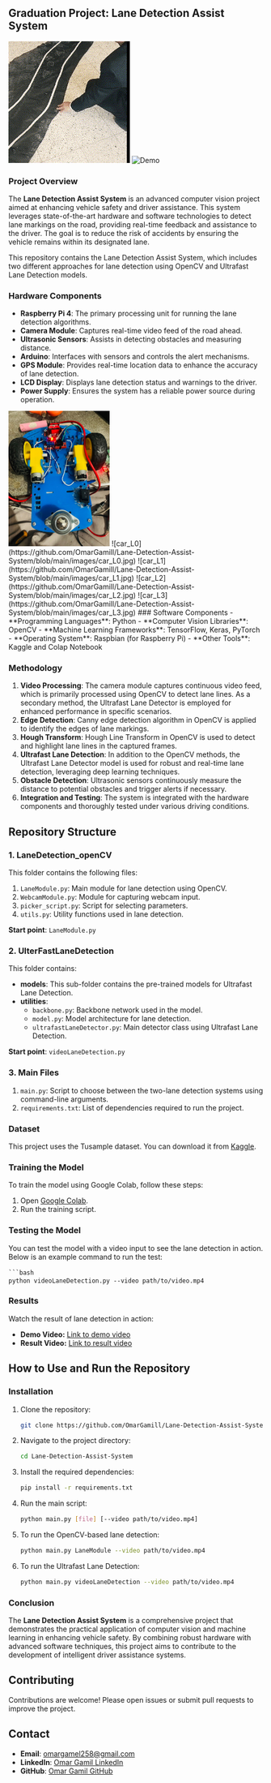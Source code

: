 ## Graduation Project: Lane Detection Assist System

![Lane Detection Example](https://github.com/OmarGamill/Lane-Detection-Assist-System/blob/main/car_fully_system.gif)
![Demo](https://github.com/OmarGamill/Lane-Detection-Assist-System/blob/main/Demo.gif)

### Project Overview
The **Lane Detection Assist System** is an advanced computer vision project aimed at enhancing vehicle safety and driver assistance. This system leverages state-of-the-art hardware and software technologies to detect lane markings on the road, providing real-time feedback and assistance to the driver. The goal is to reduce the risk of accidents by ensuring the vehicle remains within its designated lane.

This repository contains the Lane Detection Assist System, which includes two different approaches for lane detection using OpenCV and Ultrafast Lane Detection models.

### Hardware Components
- **Raspberry Pi 4**: The primary processing unit for running the lane detection algorithms.
- **Camera Module**: Captures real-time video feed of the road ahead.
- **Ultrasonic Sensors**: Assists in detecting obstacles and measuring distance.
- **Arduino**: Interfaces with sensors and controls the alert mechanisms.
- **GPS Module**: Provides real-time location data to enhance the accuracy of lane detection.
- **LCD Display**: Displays lane detection status and warnings to the driver.
- **Power Supply**: Ensures the system has a reliable power source during operation.
<img src="https://github.com/OmarGamill/Lane-Detection-Assist-System/blob/main/images/car_L0.jpg" alt="Lane Detection Example" width="200"/>
![car_L0](https://github.com/OmarGamill/Lane-Detection-Assist-System/blob/main/images/car_L0.jpg)
![car_L1](https://github.com/OmarGamill/Lane-Detection-Assist-System/blob/main/images/car_L1.jpg)
![car_L2](https://github.com/OmarGamill/Lane-Detection-Assist-System/blob/main/images/car_L2.jpg)
![car_L3](https://github.com/OmarGamill/Lane-Detection-Assist-System/blob/main/images/car_L3.jpg)
### Software Components
- **Programming Languages**: Python
- **Computer Vision Libraries**: OpenCV
- **Machine Learning Frameworks**: TensorFlow, Keras, PyTorch
- **Operating System**: Raspbian (for Raspberry Pi)
- **Other Tools**: Kaggle and Colap Notebook

### Methodology
1. **Video Processing**: The camera module captures continuous video feed, which is primarily processed using OpenCV to detect lane lines. As a secondary method, the Ultrafast Lane Detector is employed for enhanced performance in specific scenarios.
2. **Edge Detection**: Canny edge detection algorithm in OpenCV is applied to identify the edges of lane markings.
3. **Hough Transform**: Hough Line Transform in OpenCV is used to detect and highlight lane lines in the captured frames.
4. **Ultrafast Lane Detection**: In addition to the OpenCV methods, the Ultrafast Lane Detector model is used for robust and real-time lane detection, leveraging deep learning techniques.
5. **Obstacle Detection**: Ultrasonic sensors continuously measure the distance to potential obstacles and trigger alerts if necessary.
6. **Integration and Testing**: The system is integrated with the hardware components and thoroughly tested under various driving conditions.

## Repository Structure

### 1. LaneDetection_openCV

This folder contains the following files:

1. `LaneModule.py`: Main module for lane detection using OpenCV.
2. `WebcamModule.py`: Module for capturing webcam input.
3. `picker_script.py`: Script for selecting parameters.
4. `utils.py`: Utility functions used in lane detection.

**Start point**: `LaneModule.py`

### 2. UlterFastLaneDetection

This folder contains:

- **models**: This sub-folder contains the pre-trained models for Ultrafast Lane Detection.
- **utilities**:
  - `backbone.py`: Backbone network used in the model.
  - `model.py`: Model architecture for lane detection.
  - `ultrafastLaneDetector.py`: Main detector class using Ultrafast Lane Detection.

**Start point**: `videoLaneDetection.py`

### 3. Main Files

1. `main.py`: Script to choose between the two-lane detection systems using command-line arguments.
2. `requirements.txt`: List of dependencies required to run the project.

### Dataset

This project uses the Tusample dataset. You can download it from [Kaggle](https://www.kaggle.com/datasets/manideep1108/tusimple).

### Training the Model

To train the model using Google Colab, follow these steps:

1. Open [Google Colab](https://colab.research.google.com/drive/1FACfF5yCfwlddUy5ZHfInZ4Wqf5xgkkF?usp=sharing).
2. Run the training script.

### Testing the Model

You can test the model with a video input to see the lane detection in action. Below is an example command to run the test:

    ```bash
    python videoLaneDetection.py --video path/to/video.mp4

### Results

Watch the result of lane detection in action:

- **Demo Video:** [Link to demo video](https://drive.google.com/file/d/1nqunV3IaRufQ2DzsFlCOwpjJOagzz_Gl/view?usp=sharing)
- **Result Video:** [Link to result video](https://drive.google.com/file/d/192FndntNAXjbCHP1dH7iQlgtS830WMG7/view?usp=sharing)

## How to Use and Run the Repository

### Installation

1. Clone the repository:
   ```bash
   git clone https://github.com/OmarGamill/Lane-Detection-Assist-System.git

2. Navigate to the project directory:
    ```bash
    cd Lane-Detection-Assist-System
    
3. Install the required dependencies:
   ```bash
   pip install -r requirements.txt

4. Run the main script:
   ```bash
   python main.py [file] [--video path/to/video.mp4]
   
5. To run the OpenCV-based lane detection:
   ```bash
   python main.py LaneModule --video path/to/video.mp4
   
6. To run the Ultrafast Lane Detection:
   ```bash
   python main.py videoLaneDetection --video path/to/video.mp4
   

### Conclusion
The **Lane Detection Assist System** is a comprehensive project that demonstrates the practical application of computer vision and machine learning in enhancing vehicle safety. By combining robust hardware with advanced software techniques, this project aims to contribute to the development of intelligent driver assistance systems.

## Contributing

Contributions are welcome! Please open issues or submit pull requests to improve the project.

## Contact
- **Email**: omargamel258@gmail.com
- **LinkedIn**: [Omar Gamil LinkedIn](https://www.linkedin.com/in/omar-gamel-8628531b3/)
- **GitHub**: [Omar Gamil GitHub](https://github.com/OmarGamill)
